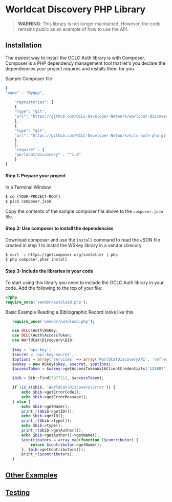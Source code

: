 # Worldcat Discovery PHP Library

> **WARNING**: This library is not longer maintained. However, the code remains public as an example of how to use the API.

## Installation

The easiest way to install the OCLC Auth library is with Composer. Composer is a PHP dependency management tool that let's you declare the dependencies your project requires and installs them for you.

Sample Composer file

```javascript
{
"name" : "MyApp",

	"repositories": [
	{
	"type": "git",
	"url": "https://github.com/OCLC-Developer-Network/worldcat-discovery-php.git"
	},
    {
    "type": "git",
    "url": "https://github.com/OCLC-Developer-Network/oclc-auth-php.git"
    }
	],
	"require" : {
	"worldcat/discovery" : "^1.0"
	}
}
```

#### Step 1: Prepare your project

In a Terminal Window

```bash
$ cd {YOUR-PROJECT-ROOT}
$ pico composer.json
```

Copy the contents of the sample composer file above to the `composer.json` file.

#### Step 2: Use composer to install the dependencies

Download composer and use the `install` command to read the JSON file created in step 1 to install the WSKey library in a vendor direcory

```bash
$ curl -s https://getcomposer.org/installer | php
$ php composer.phar install
```

#### Step 3: Include the libraries in your code
To start using this library you need to include the OCLC Auth library in your code. Add the following to the top of your file:
```php
<?php
require_once('vendor/autoload.php');
```

Basic Example Reading a Bibliographic Record looks like this
```php
   require_once('vendor/autoload.php');

   use OCLC\Auth\WSKey;
   use OCLC\Auth\AccessToken;
   use WorldCat\Discovery\Bib;
   
   $key = 'api-key';
   $secret = 'api-key-secret';
   $options = array('services' => array('WorldCatDiscoveryAPI', 'refresh_token'));
   $wskey = new WSKey($key, $secret, $options);
   $accessToken = $wskey->getAccessTokenWithClientCredentials('128807', '128807');

   $bib = Bib::Find(7977212, $accessToken);

   if (is_a($bib, 'WorldCat\Discovery\Error')) {
       echo $bib->getErrorCode();
       echo $bib->getErrorMessage();
   } else {
       echo $bib->getName();
       print_r($bib->getID());
       echo $bib->getID();
       print_r($bib->type());
       echo $bib->type();
       print_r($bib->getAuthor());
       echo $bib->getAuthor()->getName();
       $contributors = array_map(function ($contributor) {
           return $contributor->getName();
       }, $bib->getContributors());
       print_r($contributors);
   }
```

## [Other Examples](https://github.com/OCLC-Developer-Network/worldcat-discovery-php/blob/master/docs/example.rst)
##  [Testing](https://github.com/OCLC-Developer-Network/worldcat-discovery-php/blob/master/docs/RunningTests.rst)
